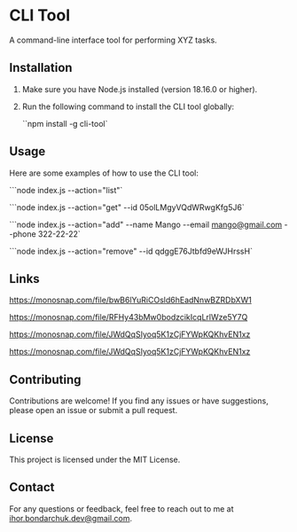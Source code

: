 # CLI Tool

A command-line interface tool for performing XYZ tasks.

## Installation

1. Make sure you have Node.js installed (version 18.16.0 or higher).
2. Run the following command to install the CLI tool globally:

   ``npm install -g cli-tool`

## Usage

Here are some examples of how to use the CLI tool:

```node index.js --action="list"`

```node index.js --action="get" --id 05olLMgyVQdWRwgKfg5J6`

```node index.js --action="add" --name Mango --email mango@gmail.com --phone 322-22-22`

```node index.js --action="remove" --id qdggE76Jtbfd9eWJHrssH`

## Links

https://monosnap.com/file/bwB6lYuRiCOsld6hEadNnwBZRDbXW1

https://monosnap.com/file/RFHy43bMw0bodzcikIcqLrlWze5Y7Q

https://monosnap.com/file/JWdQqSIyoq5K1zCjFYWpKQKhvEN1xz

https://monosnap.com/file/JWdQqSIyoq5K1zCjFYWpKQKhvEN1xz

## Contributing

Contributions are welcome! If you find any issues or have suggestions, please open an issue or submit a pull request.

## License

This project is licensed under the MIT License.

## Contact

For any questions or feedback, feel free to reach out to me at ihor.bondarchuk.dev@gmail.com.

